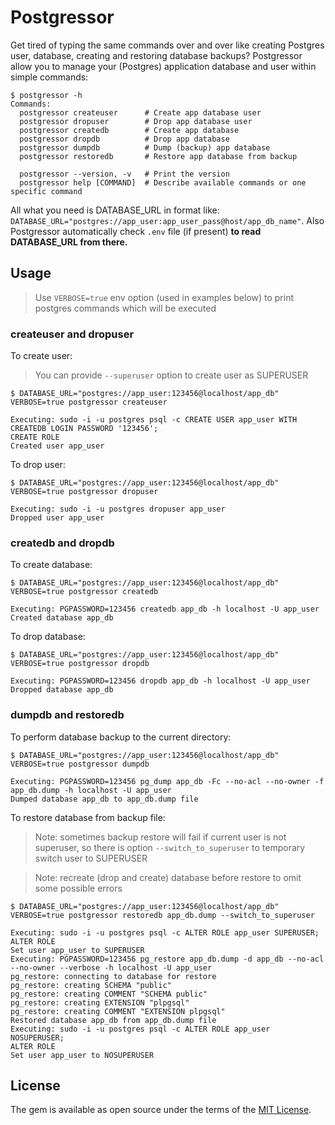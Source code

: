 # Postgressor

Get tired of typing the same commands over and over like creating Postgres user, database, creating and restoring database backups? Postgressor allow you to manage your (Postgres) application database and user within simple commands:

```
$ postgressor -h
Commands:
  postgressor createuser      # Create app database user
  postgressor dropuser        # Drop app database user
  postgressor createdb        # Create app database
  postgressor dropdb          # Drop app database
  postgressor dumpdb          # Dump (backup) app database
  postgressor restoredb       # Restore app database from backup

  postgressor --version, -v   # Print the version
  postgressor help [COMMAND]  # Describe available commands or one specific command
```

All what you need is DATABASE_URL in format like: `DATABASE_URL="postgres://app_user:app_user_pass@host/app_db_name"`. Also Postgressor automatically check `.env` file (if present) **to read DATABASE_URL from there.**

## Usage

> Use `VERBOSE=true` env option (used in examples below) to print postgres commands which will be executed

### createuser and dropuser

To create user:

> You can provide `--superuser` option to create user as SUPERUSER

```
$ DATABASE_URL="postgres://app_user:123456@localhost/app_db" VERBOSE=true postgressor createuser

Executing: sudo -i -u postgres psql -c CREATE USER app_user WITH CREATEDB LOGIN PASSWORD '123456';
CREATE ROLE
Created user app_user
```

To drop user:

```
$ DATABASE_URL="postgres://app_user:123456@localhost/app_db" VERBOSE=true postgressor dropuser

Executing: sudo -i -u postgres dropuser app_user
Dropped user app_user
```

### createdb and dropdb

To create database:

```
$ DATABASE_URL="postgres://app_user:123456@localhost/app_db" VERBOSE=true postgressor createdb

Executing: PGPASSWORD=123456 createdb app_db -h localhost -U app_user
Created database app_db
```

To drop database:

```
$ DATABASE_URL="postgres://app_user:123456@localhost/app_db" VERBOSE=true postgressor dropdb

Executing: PGPASSWORD=123456 dropdb app_db -h localhost -U app_user
Dropped database app_db
```

### dumpdb and restoredb

To perform database backup to the current directory:

```
$ DATABASE_URL="postgres://app_user:123456@localhost/app_db" VERBOSE=true postgressor dumpdb

Executing: PGPASSWORD=123456 pg_dump app_db -Fc --no-acl --no-owner -f app_db.dump -h localhost -U app_user
Dumped database app_db to app_db.dump file
```

To restore database from backup file:

> Note: sometimes backup restore will fail if current user is not superuser, so there is option `--switch_to_superuser` to temporary switch user to SUPERUSER

> Note: recreate (drop and create) database before restore to omit some possible errors

```
$ DATABASE_URL="postgres://app_user:123456@localhost/app_db" VERBOSE=true postgressor restoredb app_db.dump --switch_to_superuser

Executing: sudo -i -u postgres psql -c ALTER ROLE app_user SUPERUSER;
ALTER ROLE
Set user app_user to SUPERUSER
Executing: PGPASSWORD=123456 pg_restore app_db.dump -d app_db --no-acl --no-owner --verbose -h localhost -U app_user
pg_restore: connecting to database for restore
pg_restore: creating SCHEMA "public"
pg_restore: creating COMMENT "SCHEMA public"
pg_restore: creating EXTENSION "plpgsql"
pg_restore: creating COMMENT "EXTENSION plpgsql"
Restored database app_db from app_db.dump file
Executing: sudo -i -u postgres psql -c ALTER ROLE app_user NOSUPERUSER;
ALTER ROLE
Set user app_user to NOSUPERUSER
```

## License

The gem is available as open source under the terms of the [MIT License](https://opensource.org/licenses/MIT).
